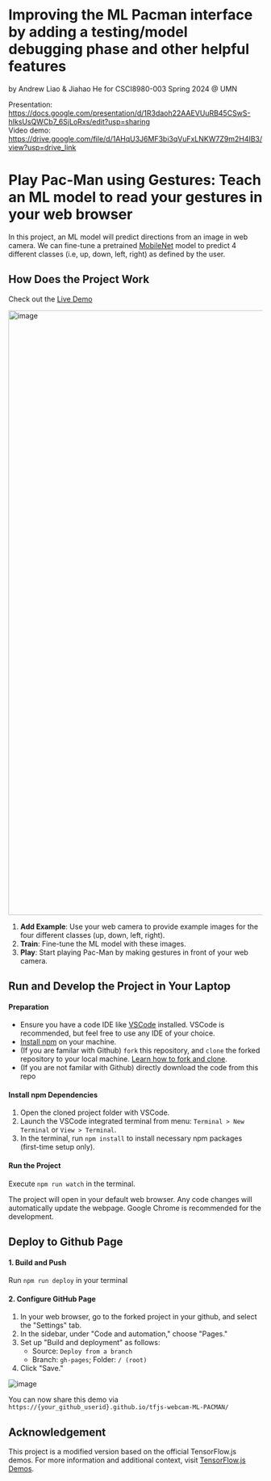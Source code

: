 # Improving the ML Pacman interface by adding a testing/model debugging phase and other helpful features  
by Andrew Liao & Jiahao He for CSCI8980-003 Spring 2024 @ UMN  
  
Presentation: https://docs.google.com/presentation/d/1R3daoh22AAEVUuRB45CSwS-hIksUsQWCb7_6SjLoRxs/edit?usp=sharing  
Video demo: https://drive.google.com/file/d/1AHqU3J6MF3bi3qVuFxLNKW7Z9m2H4IB3/view?usp=drive_link  
# Play Pac-Man using Gestures: Teach an ML model to read your gestures in your web browser

In this project, an ML model will predict directions from an image in web camera.
We can fine-tune a pretrained [MobileNet](https://github.com/tensorflow/tfjs-examples/tree/master/mobilenet) model  to predict 4 different classes (i.e, up, down, left, right) as defined by the user.

## How Does the Project Work
Check out the [Live Demo](https://qianwen.info/tfjs-webcam-ML-PACMAN/)

<img width="1197" alt="image" src="https://github.com/wangqianwen0418/tfjs-webcam-ML-PACMAN/assets/19774198/aab17b7a-82b7-445f-a921-d7b3337e9147">



1. **Add Example**: Use your web camera to provide example images for the four different classes (up, down, left, right).
2. **Train**: Fine-tune the ML model with these images.
3. **Play**: Start playing Pac-Man by making gestures in front of your web camera.


## Run and Develop the Project in Your Laptop

#### Preparation
- Ensure you have a code IDE like [VSCode](https://code.visualstudio.com/download) installed. VSCode is recommended, but feel free to use any IDE of your choice.
- [Install npm](https://docs.npmjs.com/downloading-and-installing-node-js-and-npm) on your machine.
- (If you are familar with Github) `fork` this repository, and `clone` the forked repository to your local machine. [Learn how to fork and clone](https://docs.github.com/en/get-started/quickstart/fork-a-repo).
- (If you are not familar with Github) directly download the code from this repo

#### Install npm Dependencies
1. Open the cloned project folder with VSCode.
2. Launch the VSCode integrated terminal from menu: `Terminal > New Terminal` or `View > Terminal`.
3. In the terminal, run `npm install` to install necessary npm packages (first-time setup only).

#### Run the Project
  Execute `npm run watch` in the terminal.
 
  The project will open in your default web browser.
  Any code changes will automatically update the webpage.
  Google Chrome is recommended for the development.


## Deploy to Github Page

#### 1. Build and Push
  Run `npm run deploy` in your terminal

#### 2. Configure GitHub Page

1. In your web browser, go to the forked project in your github, and select the "Settings" tab.
2. In the sidebar, under "Code and automation," choose "Pages."
3. Set up "Build and deployment" as follows:
   - Source: `Deploy from a branch`
   - Branch: `gh-pages`; Folder: `/ (root)`
4. Click "Save."

![image](https://github.com/wangqianwen0418/tfjs-webcam-ML-PACMAN/assets/19774198/8f1a2975-7fa0-4f33-83cf-5ad706d70af6)

 You can now share this demo via `https://{your_github_userid}.github.io/tfjs-webcam-ML-PACMAN/`


## Acknowledgement

This project is a modified version based on the official TensorFlow.js demos. 
For more information and additional context, visit [TensorFlow.js Demos](https://www.tensorflow.org/js/demos).
